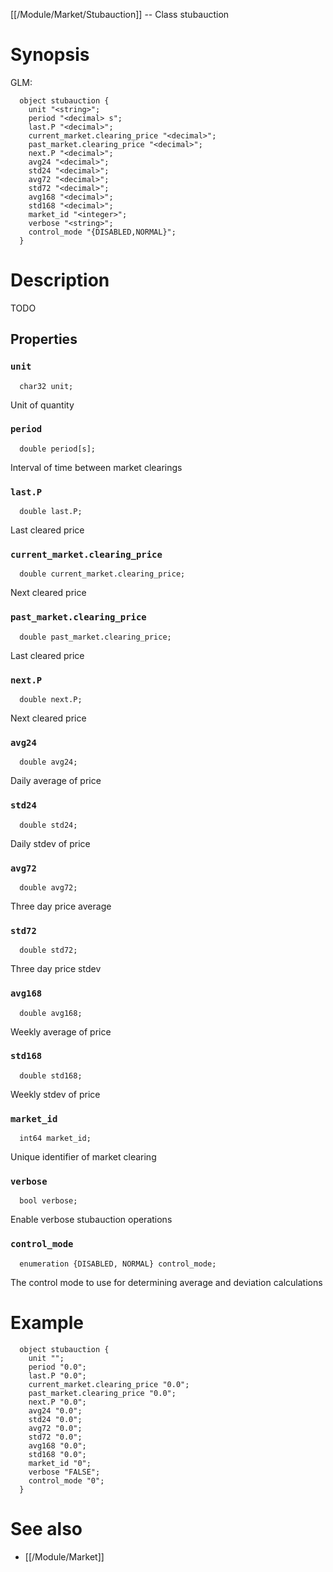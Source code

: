 [[/Module/Market/Stubauction]] -- Class stubauction

# Synopsis
GLM:
~~~
  object stubauction {
    unit "<string>";
    period "<decimal> s";
    last.P "<decimal>";
    current_market.clearing_price "<decimal>";
    past_market.clearing_price "<decimal>";
    next.P "<decimal>";
    avg24 "<decimal>";
    std24 "<decimal>";
    avg72 "<decimal>";
    std72 "<decimal>";
    avg168 "<decimal>";
    std168 "<decimal>";
    market_id "<integer>";
    verbose "<string>";
    control_mode "{DISABLED,NORMAL}";
  }
~~~

# Description

TODO

## Properties

### `unit`
~~~
  char32 unit;
~~~

Unit of quantity

### `period`
~~~
  double period[s];
~~~

Interval of time between market clearings

### `last.P`
~~~
  double last.P;
~~~

Last cleared price

### `current_market.clearing_price`
~~~
  double current_market.clearing_price;
~~~

Next cleared price

### `past_market.clearing_price`
~~~
  double past_market.clearing_price;
~~~

Last cleared price

### `next.P`
~~~
  double next.P;
~~~

Next cleared price

### `avg24`
~~~
  double avg24;
~~~

Daily average of price

### `std24`
~~~
  double std24;
~~~

Daily stdev of price

### `avg72`
~~~
  double avg72;
~~~

Three day price average

### `std72`
~~~
  double std72;
~~~

Three day price stdev

### `avg168`
~~~
  double avg168;
~~~

Weekly average of price

### `std168`
~~~
  double std168;
~~~

Weekly stdev of price

### `market_id`
~~~
  int64 market_id;
~~~

Unique identifier of market clearing

### `verbose`
~~~
  bool verbose;
~~~

Enable verbose stubauction operations

### `control_mode`
~~~
  enumeration {DISABLED, NORMAL} control_mode;
~~~

The control mode to use for determining average and deviation calculations

# Example

~~~
  object stubauction {
    unit "";
    period "0.0";
    last.P "0.0";
    current_market.clearing_price "0.0";
    past_market.clearing_price "0.0";
    next.P "0.0";
    avg24 "0.0";
    std24 "0.0";
    avg72 "0.0";
    std72 "0.0";
    avg168 "0.0";
    std168 "0.0";
    market_id "0";
    verbose "FALSE";
    control_mode "0";
  }
~~~

# See also
* [[/Module/Market]]

